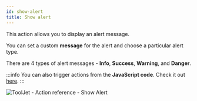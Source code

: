 ```yaml
---
id: show-alert
title: Show alert
---
```


This action allows you to display an alert message. 

You can set a custom **message** for the alert and choose a particular alert type.

There are 4 types of alert messages - **Info**, **Success**, **Warning**, and **Danger**.

:::info
You can also trigger actions from the **JavaScript code**. Check it out [here](/docs/how-to/run-actions-from-runjs).
:::

<div style={{textAlign: 'center'}}>

![ToolJet - Action reference -  Show Alert](/img/actions/show-alert/show-alert.png)

</div>


